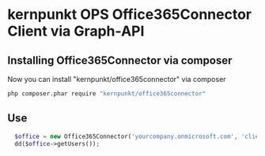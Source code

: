 kernpunkt OPS Office365Connector Client via Graph-API
=======================

## Installing Office365Connector via composer

Now you can install "kernpunkt/office365connector" via composer
```bash
php composer.phar require "kernpunkt/office365connector"
```

## Use
```php
  $office = new Office365Connector('yourcompany.onmicrosoft.com', 'client-id', 'client-secret', 'https://graph.microsoft.com', 'client_credentials');
  dd($office->getUsers());
```
